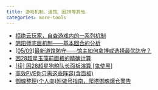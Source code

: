 ```yaml
---
title: 游戏机制、道馆、困28等其他
categories: more-tools
---
```

- [拒绝云玩家，自查游戏内的一系列机制](https://bbs.nga.cn/read.php?tid=21421197)
- [阴阳师底层机制——基本回合的分析](https://bbs.nga.cn/read.php?tid=21907977)
- [[05/09]最新道馆防守——馆主如何拿博或选择最优防守？](https://bbs.nga.cn/read.php?tid=21680914)
- [困28超星玉藻前面板的精确计算](https://bbs.nga.cn/read.php?tid=18696184)
- [[续] 困28超星狗粮队长面板演算 [鬼使黑]](https://bbs.nga.cn/read.php?tid=22746150)
- [高效PVE你只需这些阵容(含面板)](https://bbs.nga.cn/read.php?tid=22322958)
- [御魂整理(个人向)附做号指南，爬塔御魂爆仓警告](https://bbs.nga.cn/read.php?tid=20814683)
